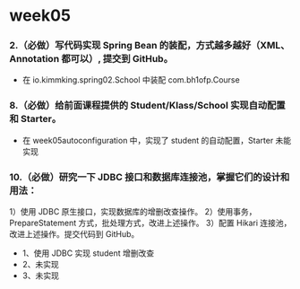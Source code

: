# week05
### 2.（必做）写代码实现 Spring Bean 的装配，方式越多越好（XML、Annotation 都可以）, 提交到 GitHub。
  * 在 io.kimmking.spring02.School 中装配 com.bh1ofp.Course

### 8.（必做）给前面课程提供的 Student/Klass/School 实现自动配置和 Starter。
  * 在 week05autoconfiguration 中，实现了 student 的自动配置，Starter 未能实现
  
### 10.（必做）研究一下 JDBC 接口和数据库连接池，掌握它们的设计和用法：
1）使用 JDBC 原生接口，实现数据库的增删改查操作。
2）使用事务，PrepareStatement 方式，批处理方式，改进上述操作。
3）配置 Hikari 连接池，改进上述操作。提交代码到 GitHub。
  * 1、使用 JDBC 实现 student 增删改查
  * 2、未实现
  * 3、未实现
